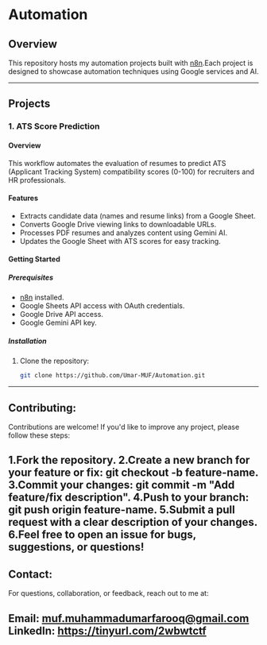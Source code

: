 # Automation

## Overview
This repository hosts my automation projects built with [n8n](https://n8n.io/).Each project is designed to showcase automation techniques using Google services and AI.

---

## Projects

### 1. ATS Score Prediction
#### Overview
This workflow automates the evaluation of resumes to predict ATS (Applicant Tracking System) compatibility scores (0-100) for recruiters and HR professionals.

#### Features
- Extracts candidate data (names and resume links) from a Google Sheet.
- Converts Google Drive viewing links to downloadable URLs.
- Processes PDF resumes and analyzes content using Gemini AI.
- Updates the Google Sheet with ATS scores for easy tracking.

#### Getting Started
##### Prerequisites
- [n8n](https://n8n.io/) installed.
- Google Sheets API access with OAuth credentials.
- Google Drive API access.
- Google Gemini API key.

##### Installation
1. Clone the repository:
   ```bash
   git clone https://github.com/Umar-MUF/Automation.git
---

## Contributing:
Contributions are welcome! If you'd like to improve any project, please follow these steps:

1.Fork the repository.
2.Create a new branch for your feature or fix: git checkout -b feature-name.
3.Commit your changes: git commit -m "Add feature/fix description".
4.Push to your branch: git push origin feature-name.
5.Submit a pull request with a clear description of your changes.
6.Feel free to open an issue for bugs, suggestions, or questions!
 ---

## Contact:
For questions, collaboration, or feedback, reach out to me at:

Email: muf.muhammadumarfarooq@gmail.com
LinkedIn: https://tinyurl.com/2wbwtctf
---

